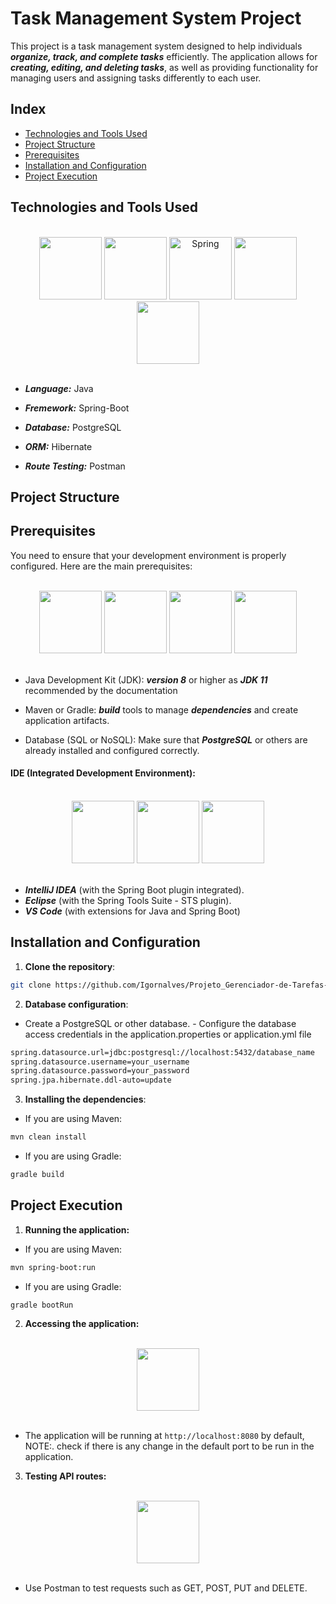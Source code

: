 # Task Management System Project

This project is a task management system designed to help individuals ***organize, track, and complete tasks*** efficiently. The application allows for ***creating, editing, and deleting tasks***, as well as providing functionality for managing users and assigning tasks differently to each user.

## Index

- [Technologies and Tools Used](#technologies-and-tools-used)
- [Project Structure](#project-structure)
- [Prerequisites](#prerequisites)
- [Installation and Configuration](#installation-and-configuration)
- [Project Execution](#project-execution)

## Technologies and Tools Used

<br>
<div style="display: inline_block" align="center">

<img width="100" src="https://skillicons.dev/icons?i=java">
<img width="100" src="https://skillicons.dev/icons?i=spring">
<img width="100" alt="Spring" width="120" src="https://skillicons.dev/icons?i=hibernate">
<img width="100" src="https://skillicons.dev/icons?i=postgres">
<img width="100" src="https://skillicons.dev/icons?i=postman">

</div>
<br>

- ***Language:*** Java

- ***Fremework:*** Spring-Boot

- ***Database:*** PostgreSQL

- ***ORM:*** Hibernate

- ***Route Testing:*** Postman

## Project Structure

## Prerequisites

You need to ensure that your development environment is properly configured. Here are the main prerequisites:

<br>
<div style="display: inline_block" align="center">

<img width="100" src="https://skillicons.dev/icons?i=java">
<img width="100" src="https://skillicons.dev/icons?i=maven">
<img width="100" src="https://skillicons.dev/icons?i=gradle">
<img width="100" src="https://skillicons.dev/icons?i=mysql">

</div>
<br>

- Java Development Kit (JDK): ***version 8*** or higher as ***JDK 11*** recommended by the documentation

- Maven or Gradle: ***build*** tools to manage ***dependencies*** and create application artifacts.

- Database (SQL or NoSQL): Make sure that ***PostgreSQL*** or others are already installed and configured correctly.

#### IDE (Integrated Development Environment):

<br>
<div style="display: inline_block" align="center">

<img width="100" src="https://skillicons.dev/icons?i=vscode">
<img width="100" src="https://skillicons.dev/icons?i=eclipse">
<img width="100" src="https://skillicons.dev/icons?i=idea">

</div>
<br>

- ***IntelliJ IDEA*** (with the Spring Boot plugin integrated).
- ***Eclipse*** (with the Spring Tools Suite - STS plugin).
- ***VS Code*** (with extensions for Java and Spring Boot)

## Installation and Configuration

1. **Clone the repository**:
```bash
git clone https://github.com/Igornalves/Projeto_Gerenciador-de-Tarefas-Spring
```
2. **Database configuration**:

- Create a PostgreSQL or other database. - Configure the database access credentials in the application.properties or application.yml file

```bash
spring.datasource.url=jdbc:postgresql://localhost:5432/database_name
spring.datasource.username=your_username
spring.datasource.password=your_password
spring.jpa.hibernate.ddl-auto=update
```

3. **Installing the dependencies**:

- If you are using Maven:

```bash
mvn clean install
```

- If you are using Gradle:

```bash
gradle build
```

## Project Execution

1. **Running the application:**

- If you are using Maven:

```bash
mvn spring-boot:run
```

- If you are using Gradle:

```bash
gradle bootRun
```

2. **Accessing the application:**

<br>
<div style="display: inline_block" align="center">

<img width="100" src="https://cdn.jsdelivr.net/gh/devicons/devicon@latest/icons/chrome/chrome-original.svg" />

</div>
<br>

- The application will be running at ```http://localhost:8080``` by default, NOTE:. check if there is any change in the default port to be run in the application.

3. **Testing API routes:**

<br>
<div style="display: inline_block" align="center">

<img width="100" src="https://skillicons.dev/icons?i=postman">

</div>
<br>

- Use Postman to test requests such as GET, POST, PUT and DELETE.
